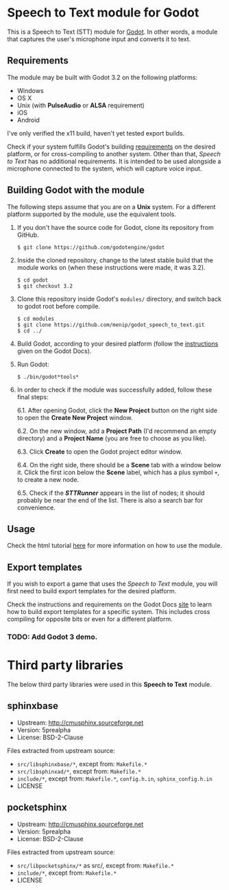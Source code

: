 Speech to Text module for Godot
===============================


This is a Speech to Text (STT) module for [Godot][godot]. In other words, a module
that captures the user's microphone input and converts it to text.

[godot]: https://godotengine.org "Godot site"


Requirements
------------

The module may be built with Godot 3.2 on the following platforms:

- Windows
- OS X
- Unix (with **PulseAudio** or **ALSA** requirement)
- iOS
- Android

I've only verified the x11 build, haven't yet tested export builds.

Check if your system fulfills Godot's building [requirements][compilingReq] on the
desired platform, or for cross-compiling to another system. Other than that, *Speech
to Text* has no additional requirements. It is intended to be used alongside a
microphone connected to the system, which will capture voice input.

[compilingReq]: http://docs.godotengine.org/en/3.2/development/compiling/index.html "Compiling Requirements"


Building Godot with the module
------------------------------

The following steps assume that you are on a **Unix** system. For a different
platform supported by the module, use the equivalent tools.

1. If you don't have the source code for Godot, clone its repository from GitHub.

       $ git clone https://github.com/godotengine/godot

2. Inside the cloned repository, change to the latest stable build that the module
   works on (when these instructions were made, it was 3.2).

       $ cd godot
       $ git checkout 3.2

3. Clone this repository inside Godot's `modules/` directory, and switch back to godot root before compile.

       $ cd modules
       $ git clone https://github.com/menip/godot_speech_to_text.git
       $ cd ../

4. Build Godot, according to your desired platform (follow the
   [instructions][howToBuild] given on the Godot Docs).

5. Run Godot:

       $ ./bin/godot*tools*

6. In order to check if the module was successfully added, follow these final steps:

   6.1. After opening Godot, click the **New Project** button on the right side to
        open the **Create New Project** window.

   6.2. On the new window, add a **Project Path** (I'd recommend an empty directory)
        and a **Project Name** (you are free to choose as you like).

   6.3. Click **Create** to open the Godot project editor window.

   6.4. On the right side, there should be a **Scene** tab with a window below it.
        Click the first icon below the **Scene** label, which has a plus symbol `+`,
        to create a new node.

   6.5. Check if the ***STTRunner*** appears in the list of nodes; it should probably
        be near the end of the list. There is also a search bar for convenience.

[howToBuild]: http://docs.godotengine.org/en/3.2/development/compiling/index.html "How to build Godot"


Usage
-----

Check the html tutorial [here][sttTutorial] for more information on how to use the module.

[sttTutorial]: https://samuraisigma.github.io/godot-docs/doc/community/tutorials/misc/speech_to_text.html "Speech to Text module tutorial"
[godotDocsFork]: https://github.com/SamuraiSigma/godot-docs "My Godot Docs fork"


Export templates
----------------

If you wish to export a game that uses the *Speech to Text* module, you will first
need to build export templates for the desired platform.

Check the instructions and requirements on the Godot Docs [site][exportTemplates] to
learn how to build export templates for a specific system. This includes cross
compiling for opposite bits or even for a different platform.

[exportTemplates]: http://docs.godotengine.org/en/3.3/development/compiling/index.html "Building export templates"


### TODO: Add Godot 3 demo.

# Third party libraries

The below third party libraries were used in this **Speech to Text** module.


## sphinxbase

- Upstream: http://cmusphinx.sourceforge.net
- Version: 5prealpha
- License: BSD-2-Clause

Files extracted from upstream source:

- `src/libsphinxbase/*`, except from: `Makefile.*`
- `src/libsphinxad/*`, except from: `Makefile.*`
- `include/*`, except from: `Makefile.*`, `config.h.in`, `sphinx_config.h.in`
- LICENSE


## pocketsphinx

- Upstream: http://cmusphinx.sourceforge.net
- Version: 5prealpha
- License: BSD-2-Clause

Files extracted from upstream source:

- `src/libpocketsphinx/*` as src/, except from: `Makefile.*`
- `include/*`, except from: `Makefile.*`
- LICENSE
